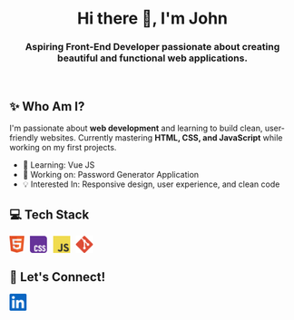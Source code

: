 <h1 align="center">Hi there 👋, I'm John</h1>
<h3 align="center">
  <strong>Aspiring Front-End Developer</strong> passionate about creating beautiful and functional web applications.
</h3>
<br />

## ✨ Who Am I?
<p>
  I'm passionate about <strong>web development</strong> and learning to build clean, user-friendly websites. Currently mastering <strong>HTML, CSS, and JavaScript</strong> while working    on my first projects.
  
  <ul>
    <li>🌱 Learning: Vue JS</li>
    <li>🔭 Working on: Password Generator Application</li>
    <li>💡 Interested In: Responsive design, user experience, and clean code</li>
  </ul>
</p>

## 💻 Tech Stack
<p align="left">
  <img align="center" src="/images/icons/languages/html5.svg" alt="HTML5 Icon" height="30">
  &thinsp;
  <img align="center" src="/images/icons/languages/css.svg" alt="CSS Icon" height="30">
  &thinsp;
  <img align="center" src="/images/icons/languages/javascript.svg" alt="JavaScript Icon" height="30">
  &thinsp;
  <img align="center" src="/images/icons/tools/git.svg" alt="Git Icon" height="30">
</p>

## 💬 Let's Connect!
<p align="left">
  <a href="https://www.linkedin.com/in/john-michael-trinidad-8b689a303/" target="_blank" alt="LinkedIn">
    <img align="center" src="/images/icons/socials/linkedin.svg" alt="LinkedIn Icon" height="30">
  </a> 
</p>
